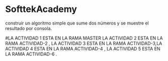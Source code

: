 # SofttekAcademy
 construir un algoritmo simple que sume dos números y se muestre el resultado por consola.

#LA ACTIVIDAD 1 ESTA EN LA RAMA MASTER
LA ACTIVIDAD 2 ESTA EN LA RAMA ACTIVIDAD-2 , LA ACTIVIDAD 3 ESTA EN LA RAMA ACTIVIDAD-3,LA ACTIVIDAD 4 ESTA EN LA RAMA ACTIVIDAD-4 , LA ACTIVIDAD 5 ESTA EN LA RAMA ACTIVIDAD-6 .

